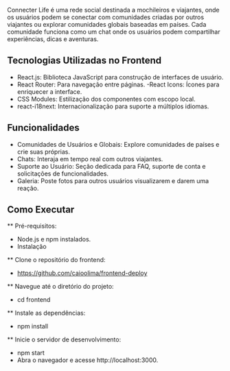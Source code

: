 Connecter Life é uma rede social destinada a mochileiros e viajantes, onde os usuários podem se conectar com comunidades criadas por outros viajantes ou explorar comunidades globais baseadas em países. Cada comunidade funciona como um chat onde os usuários podem compartilhar experiências, dicas e aventuras.

## Tecnologias Utilizadas no Frontend
- React.js: Biblioteca JavaScript para construção de interfaces de usuário.
- React Router: Para navegação entre páginas.
-React Icons: Ícones para enriquecer a interface.
- CSS Modules: Estilização dos componentes com escopo local.
- react-i18next: Internacionalização para suporte a múltiplos idiomas.
  
## Funcionalidades
- Comunidades de Usuários e Globais: Explore comunidades de países e crie suas próprias.
- Chats: Interaja em tempo real com outros viajantes.
- Suporte ao Usuário: Seção dedicada para FAQ, suporte de conta e solicitações de funcionalidades.
- Galeria: Poste fotos para outros usuários visualizarem e darem uma reação.

## Como Executar

** Pré-requisitos:
  - Node.js e npm instalados.
  - Instalação

** Clone o repositório do frontend:
  - https://github.com/caioolima/frontend-deploy

** Navegue até o diretório do projeto:
  - cd frontend

** Instale as dependências:
  - npm install

** Inicie o servidor de desenvolvimento:
  - npm start
  - Abra o navegador e acesse http://localhost:3000.
